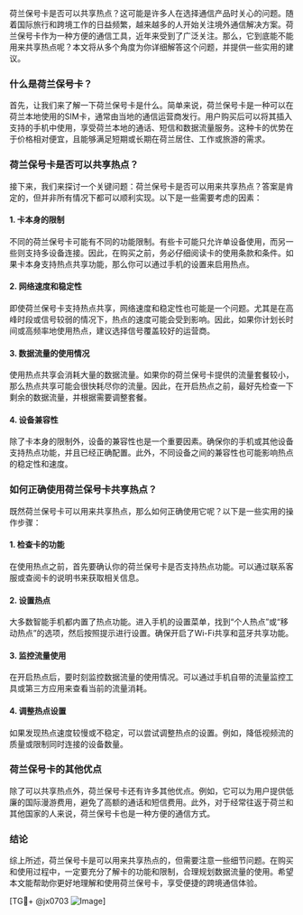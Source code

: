 荷兰保号卡是否可以共享热点？这可能是许多人在选择通信产品时关心的问题。随着国际旅行和跨境工作的日益频繁，越来越多的人开始关注境外通信解决方案。荷兰保号卡作为一种方便的通信工具，近年来受到了广泛关注。那么，它到底能不能用来共享热点呢？本文将从多个角度为你详细解答这个问题，并提供一些实用的建议。

### 什么是荷兰保号卡？

首先，让我们来了解一下荷兰保号卡是什么。简单来说，荷兰保号卡是一种可以在荷兰本地使用的SIM卡，通常由当地的通信运营商发行。用户购买后可以将其插入支持的手机中使用，享受荷兰本地的通话、短信和数据流量服务。这种卡的优势在于价格相对便宜，且能够满足短期或长期在荷兰居住、工作或旅游的需求。

### 荷兰保号卡是否可以共享热点？

接下来，我们来探讨一个关键问题：荷兰保号卡是否可以用来共享热点？答案是肯定的，但并非所有情况下都可以顺利实现。以下是一些需要考虑的因素：

#### 1. 卡本身的限制

不同的荷兰保号卡可能有不同的功能限制。有些卡可能只允许单设备使用，而另一些则支持多设备连接。因此，在购买之前，务必仔细阅读卡的使用条款和条件。如果卡本身支持热点共享功能，那么你可以通过手机的设置来启用热点。

#### 2. 网络速度和稳定性

即使荷兰保号卡支持热点共享，网络速度和稳定性也可能是一个问题。尤其是在高峰时段或信号较弱的情况下，热点的速度可能会受到影响。因此，如果你计划长时间或高频率地使用热点，建议选择信号覆盖较好的运营商。

#### 3. 数据流量的使用情况

使用热点共享会消耗大量的数据流量。如果你的荷兰保号卡提供的流量套餐较小，那么热点共享可能会很快耗尽你的流量。因此，在开启热点之前，最好先检查一下剩余的数据流量，并根据需要调整套餐。

#### 4. 设备兼容性

除了卡本身的限制外，设备的兼容性也是一个重要因素。确保你的手机或其他设备支持热点功能，并且已经正确配置。此外，不同设备之间的兼容性也可能影响热点的稳定性和速度。

### 如何正确使用荷兰保号卡共享热点？

既然荷兰保号卡可以用来共享热点，那么如何正确使用它呢？以下是一些实用的操作步骤：

#### 1. 检查卡的功能

在使用热点之前，首先要确认你的荷兰保号卡是否支持热点功能。可以通过联系客服或查阅卡的说明书来获取相关信息。

#### 2. 设置热点

大多数智能手机都内置了热点功能。进入手机的设置菜单，找到“个人热点”或“移动热点”的选项，然后按照提示进行设置。确保开启了Wi-Fi共享和蓝牙共享功能。

#### 3. 监控流量使用

在开启热点后，要时刻监控数据流量的使用情况。可以通过手机自带的流量监控工具或第三方应用来查看当前的流量消耗。

#### 4. 调整热点设置

如果发现热点速度较慢或不稳定，可以尝试调整热点的设置。例如，降低视频流的质量或限制同时连接的设备数量。

### 荷兰保号卡的其他优点

除了可以共享热点外，荷兰保号卡还有许多其他优点。例如，它可以为用户提供低廉的国际漫游费用，避免了高额的通话和短信费用。此外，对于经常往返于荷兰和其他国家的人来说，荷兰保号卡也是一种方便的通信方式。

### 结论

综上所述，荷兰保号卡是可以用来共享热点的，但需要注意一些细节问题。在购买和使用过程中，一定要充分了解卡的功能和限制，合理规划数据流量的使用。希望本文能帮助你更好地理解和使用荷兰保号卡，享受便捷的跨境通信体验。

[TG💪+ @jx0703 ![Image](https://github.com/user-attachments/assets/dbca1d08-cadb-493c-b0ec-ad6f7a83f270)]
